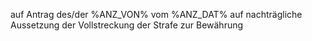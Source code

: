 auf Antrag des/der %ANZ_VON% vom %ANZ_DAT% auf nachträgliche Aussetzung der Vollstreckung der Strafe zur Bewährung 